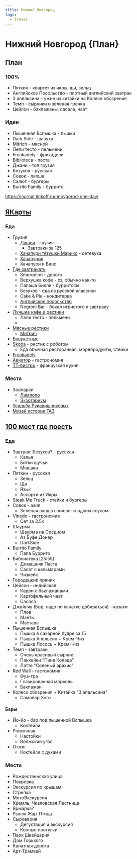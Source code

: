 ```yaml
---
title: Нижний Новгород
tags:
  - travel
---
```


# Нижний Новгород {План}

## План

### 100%

- Пяткин - квартет из икры, щи, зельц
- Английское Посольство - плотный английский завтрак 
- 3 апельсина - ужин из китайки на Колесе обозрения
- Темп - сырники и зеленая гречка
- Цейлон - баклажаны, сасала, чаат

### Идеи

- Пышечная Вспышка - пышки
- Dark Side - шавуха
- Mitrich - мясной
- Лепи тесто - пельмени
- Freakadely - фрикадели
- Biblioteca - паста
- Джани - топ грузия
- Безухов - русская
- Совок - лапша
- Салют - бургеры
- Burrito Family - буррито


https://journal.tinkoff.ru/nnovgorod-one-day/

## [ЯКарты](https://yandex.ru/maps/geo/nizhniy_novgorod/53105078/?ll=44.012646%2C56.320360&z=12.34)

### Еда

- Грузия
  - [Джани](https://yandex.ru/maps/org/dzhani_restorani/52931283686/?ll=44.011924%2C56.326492&z=16) - грузия
    - Завтраки за 125
  - [Хачапури тётушки Марико](https://yandex.ru/maps/org/khachapuri_tyotushki_mariko/1540357756/?ll=43.954033%2C56.341897&z=14) - сетевуха
  - [Хачапурия](https://hachapuriya.ru/)
  - Хачапури и Вино
- [Где завтракать](https://yandex.ru/maps/discovery/gde-zavtrakat-v-nizhnem-novgorode/?ll=43.996751%2C56.323046&z=16.08)
  - Smorodinn - дорого
  - Верхушка кофе - хз, обычно как-то
  - Папаша Билли - бурритосы
  - Безухов - еда из русской классики
  - Cake & Pie - кондитерка
  - [Английское посольство](https://yandex.ru/maps/org/angliyskoye_posolstvo/1370559543/?ll=43.995583%2C56.316472&z=16)
  - Negroni Bar - бокал игристого к завтраку
- [Лучшие кафе и рестики](https://yandex.ru/maps/discovery/nizhnij-novgorod-best-restaurants-2018/?ll=44.009913%2C56.309507&z=14.44)
  - Лепи тесто - пельмени
  - 
- [Мясные рестики](https://yandex.ru/maps/discovery/myasnye-restorany-nn/?ll=44.000594%2C56.320293&z=15.5)
  - [Митрич](http://mitrichsteakhouse.ru/menu#kitchen)
- [Бюджетные](https://yandex.ru/maps/discovery/nedorogie-restorany-v-nijnem-novgorode/?ll=44.002005%2C56.323488&z=16)
- [Skoba](https://skobar.ob-ob.ru/) - рестик с роботом
  - Еда обычная ресторанная: морепродукты, стейки
- [Freakadely](https://yandex.ru/maps/org/freakadely/204998305118/?ll=44.003740%2C56.322994&z=16)
- [Авиатор](https://yandex.ru/maps/org/aviator/87061716760/?ll=44.010379%2C56.329377&z=16) - гастрономия
- [ТТ-бистро](https://ttbistro.ru/o-nas/) - французкая кухня


### Места

- Зоопарки
  - [Лимпопо](https://yandex.ru/maps/org/limpopo/1119526157/?ll=43.854162%2C56.334777&z=16)
  - [Экзотариум](https://yandex.ru/maps/org/nizhegorodskiy_ekzotarium/1093121585/?ll=44.000882%2C56.322381&z=15)
- [Усадьба Рукавишниковых](https://yandex.ru/maps/org/usadba_rukavishnikovykh/142204953534/?ll=44.016120%2C56.329307&z=16)
- [Музей истории ГАЗ](https://yandex.ru/maps/org/muzey_istorii_gaz/1085889766/?ll=43.893176%2C56.254728&z=16)





## [100 мест где поесть](https://www.youtube.com/watch?v=u_k2ojU8qR0)

### Еда

- Завтрак: Безухов? - русская
    - Калья
    - Битки шучьи
    - Мнишки
- Пяткин - русская
    - Зельц
    - Щи
    - Язык
    - Ассорти из Икры
- Steak Me Truck - стейки и бургеры
- Совок - азия
    - Зеленая лапша с кисло-сладким соусом
- Vinedo - гастрономия
    - Сет за 3.5к
- Шаурма
    - Шаурма на Средном
    - Аз Буфе Донер
    - DarkSide
- Burrito Family
    - Папа Буррито
- Библиотека [25:55]
    - Домашняя Паста
    - Салат с кальмарами
    - Чизкейк
- Городецкий пряник
- Цейлон - индийская
    - Карри с баклажанами
    - Картофельный чаат
    - Сасала
- Джайляу (Бор, надо по канатке добираться) - казахи
    - Плов
    - Манты
    - ~~Мастава~~
- Пышечная Вспышка
    - Пышка в сахарной пудре за 15
    - Пышка Апельсин + Крем-Чиз
    - Пышка Лосось + Крем-Чиз
- Темп - завтраки
    - Очень красивый сырник
    - Панкейки "Пина Колада"
    - Латте "Соленый арахис"
- Red Wall - гастономия
    - Фуа-гра
    - Глазированная морковь
    - Баклажан
- Колесо обозрения + Китайка "3 апельсина"
    - Самовар Хого

#### Бары

- Йо-йо - бар под пышечной Вспышка
    - Коктейли
- Рюмочная
    - Настойки
    - Волжский угол
- Отжиг
    - Коктейли с духами

### Места

- Рождественская улица
- Покровка
- Экскурсия по крышам
- Стрелка
- МотоЭкскурсия
- Кремль, Чкаловская Лестница
- Ярмарка?
- Рынок Жар-Птица
- Сыроварня
    - Дегустация и экскурсия
    - Конные прогулки
- Парк Швейцария
- Дом Горького
- Канатная дорога
- Арт-Трамвай

